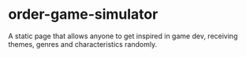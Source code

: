 # order-game-simulator
A static page that allows anyone to get inspired in game dev, receiving themes, genres and characteristics randomly.
